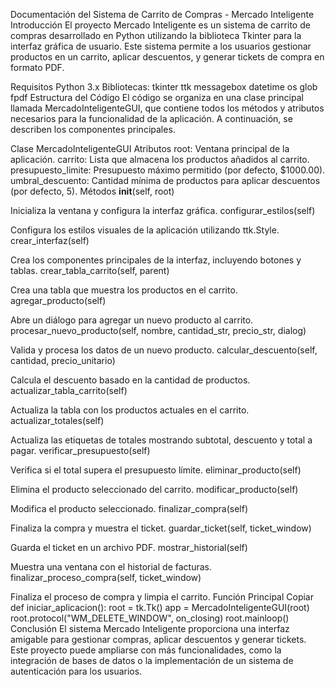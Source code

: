 Documentación del Sistema de Carrito de Compras - Mercado Inteligente
Introducción
El proyecto Mercado Inteligente es un sistema de carrito de compras desarrollado en Python utilizando la biblioteca Tkinter para la interfaz gráfica de usuario. Este sistema permite a los usuarios gestionar productos en un carrito, aplicar descuentos, y generar tickets de compra en formato PDF.

Requisitos
Python 3.x
Bibliotecas:
tkinter
ttk
messagebox
datetime
os
glob
fpdf
Estructura del Código
El código se organiza en una clase principal llamada MercadoInteligenteGUI, que contiene todos los métodos y atributos necesarios para la funcionalidad de la aplicación. A continuación, se describen los componentes principales.

Clase MercadoInteligenteGUI
Atributos
root: Ventana principal de la aplicación.
carrito: Lista que almacena los productos añadidos al carrito.
presupuesto_limite: Presupuesto máximo permitido (por defecto, $1000.00).
umbral_descuento: Cantidad mínima de productos para aplicar descuentos (por defecto, 5).
Métodos
__init__(self, root)

Inicializa la ventana y configura la interfaz gráfica.
configurar_estilos(self)

Configura los estilos visuales de la aplicación utilizando ttk.Style.
crear_interfaz(self)

Crea los componentes principales de la interfaz, incluyendo botones y tablas.
crear_tabla_carrito(self, parent)

Crea una tabla que muestra los productos en el carrito.
agregar_producto(self)

Abre un diálogo para agregar un nuevo producto al carrito.
procesar_nuevo_producto(self, nombre, cantidad_str, precio_str, dialog)

Valida y procesa los datos de un nuevo producto.
calcular_descuento(self, cantidad, precio_unitario)

Calcula el descuento basado en la cantidad de productos.
actualizar_tabla_carrito(self)

Actualiza la tabla con los productos actuales en el carrito.
actualizar_totales(self)

Actualiza las etiquetas de totales mostrando subtotal, descuento y total a pagar.
verificar_presupuesto(self)

Verifica si el total supera el presupuesto límite.
eliminar_producto(self)

Elimina el producto seleccionado del carrito.
modificar_producto(self)

Modifica el producto seleccionado.
finalizar_compra(self)

Finaliza la compra y muestra el ticket.
guardar_ticket(self, ticket_window)

Guarda el ticket en un archivo PDF.
mostrar_historial(self)

Muestra una ventana con el historial de facturas.
finalizar_proceso_compra(self, ticket_window)

Finaliza el proceso de compra y limpia el carrito.
Función Principal
Copiar
def iniciar_aplicacion():
    root = tk.Tk()
    app = MercadoInteligenteGUI(root)
    root.protocol("WM_DELETE_WINDOW", on_closing)
    root.mainloop()
Conclusión
El sistema Mercado Inteligente proporciona una interfaz amigable para gestionar compras, aplicar descuentos y generar tickets. Este proyecto puede ampliarse con más funcionalidades, como la integración de bases de datos o la implementación de un sistema de autenticación para los usuarios.

